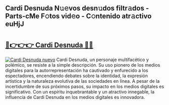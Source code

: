 ## Cardi Desnuda N𝚞𝚎vos desn𝚞dos filtr𝚊dos - Parts-cMe F𝚘tos vid𝚎o - C𝚘ntenido atr𝚊ctivo euHjJ

# <h2><a href="http://mb041m0.tromn.icu/?c=Cardi+Desnuda">🔗👉👉👉 Cardi Desnuda 🔗🔗</a></h2>

[![Cardi Desnuda nuevo](https://i.imgur.com/pEAQMta.gif)](http://mb041m0.tromn.icu/?c=Cardi+Desnuda)
Cardi Desnuda, un personaje multifacético y polémico, se resiste a la simple descripción. Su uso pionero de los medios digitales para la autorrepresentación ha cautivado y enfurecido a los espectadores, encendiendo debates sobre la identidad, la expresión artística y la naturaleza evolutiva de las sociedades en línea. A pesar de la incertidumbre de sus próximos pasos, su impacto en los medios digitales es significativo. Con un espíritu inquebrantable y un atractivo innegable, la influencia de Cardi Desnuda en los medios digitales es innovadora.
